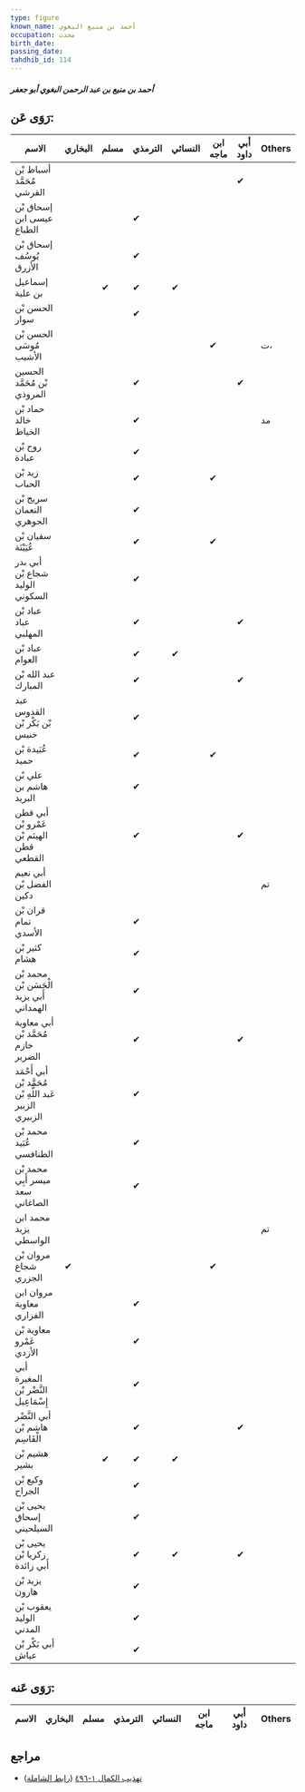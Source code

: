 ```yaml
---
type: figure
known_name: أحمد بن منيع البغوي
occupation: محدث
birth_date:
passing_date:
tahdhib_id: 114
---
```

##### أحمد بن منيع بن عبد الرحمن البغوي أبو جعفر

## رَوَى عَن:
| الاسم                                                    | البخاري | مسلم | الترمذي | النسائي | ابن ماجه | أبي داود | Others |
| -------------------------------------------------------- | ------- | ---- | ------- | ------- | -------- | -------- | ------ |
| أسباط بْن مُحَمَّد القرشي                                |         |      |         |         |          | ✔        |        |
| إسحاق بْن عيسى ابن الطباع                                |         |      | ✔       |         |          |          |        |
| إسحاق بْن يُوسُف الأزرق                                  |         |      | ✔       |         |          |          |        |
| إسماعيل بن علية                                          |         | ✔    | ✔       | ✔       |          |          |        |
| الحسن بْن سوار                                           |         |      | ✔       |         |          |          |        |
| الحسن بْن مُوسَى الأشيب                                  |         |      |         |         | ✔        |          | ت،     |
| الحسين بْن مُحَمَّد المروذي                              |         |      | ✔       |         |          | ✔        |        |
| حماد بْن خالد الخياط                                     |         |      | ✔       |         |          |          | مد     |
| روح بْن عبادة                                            |         |      | ✔       |         |          |          |        |
| زيد بْن الحباب                                           |         |      | ✔       |         | ✔        |          |        |
| سريج بْن النعمان الجوهري                                 |         |      | ✔       |         |          |          |        |
| سفيان بْن عُيَيْنَة                                      |         |      | ✔       |         | ✔        |          |        |
| أبي بدر شجاع بْن الوليد السكوني                          |         |      | ✔       |         |          |          |        |
| عباد بْن عباد المهلبي                                    |         |      | ✔       |         |          | ✔        |        |
| عباد بْن العوام                                          |         |      | ✔       | ✔       |          |          |        |
| عبد الله بْن المبارك                                     |         |      | ✔       |         |          | ✔        |        |
| عبد القدوس بْن بَكْر بْن خنيس                            |         |      | ✔       |         |          |          |        |
| عُبَيدة بْن حميد                                         |         |      | ✔       |         | ✔        |          |        |
| علي بْن هاشم بن البريد                                   |         |      | ✔       |         |          |          |        |
| أبي قطن عَمْرو بْن الهيثم بْن قطن القطعي                 |         |      | ✔       |         |          | ✔        |        |
| أبي نعيم الفضل بْن دكين                                  |         |      |         |         |          |          | تم     |
| قران بْن تمام الأسدي                                     |         |      | ✔       |         |          |          |        |
| كثير بْن هشام                                            |         |      | ✔       |         |          |          |        |
| محمد بْن الْحَسَن بْن أَبي يزيد الهمداني                 |         |      | ✔       |         |          |          |        |
| أبي معاوية مُحَمَّد بْن خازم الضرير                      |         |      | ✔       |         |          | ✔        |        |
| أبي أَحْمَد مُحَمَّد بْن عَبد اللَّهِ بْن الزبير الزبيري |         |      | ✔       |         |          |          |        |
| محمد بْن عُبَيد الطنافسي                                 |         |      | ✔       |         |          |          |        |
| محمد بْن ميسر أَبِي سعد الصاغاني                         |         |      | ✔       |         |          |          |        |
| محمد ابن يزيد الواسطي                                    |         |      |         |         |          |          | تم     |
| مروان بْن شجاع الجزري                                    | ✔       |      |         |         | ✔        |          |        |
| مروان ابن معاوية الفزاري                                 |         |      | ✔       |         |          |          |        |
| معاوية بْن عَمْرو الأزدي                                 |         |      | ✔       |         |          |          |        |
| أبي المغيرة النَّضْر بْن إِسْمَاعِيل                     |         |      | ✔       |         |          |          |        |
| أبي النَّضْر هاشم بْن الْقَاسِم                          |         |      | ✔       |         |          | ✔        |        |
| هشيم بْن بشير                                            |         | ✔    | ✔       | ✔       |          |          |        |
| وكيع بْن الجراح                                          |         |      | ✔       |         |          |          |        |
| يحيى بْن إسحاق السيلحيني                                 |         |      | ✔       |         |          |          |        |
| يحيى بْن زكريا بْن أَبي زائدة                            |         |      | ✔       | ✔       |          | ✔        |        |
| يزيد بْن هارون                                           |         |      | ✔       |         |          |          |        |
| يعقوب بْن الوليد المدني                                  |         |      | ✔       |         |          |          |        |
| أبي بَكْر بْن عياش                                       |         |      | ✔       |         |          |          |        |
## رَوَى عَنه:
| الاسم | البخاري | مسلم | الترمذي | النسائي | ابن ماجه | أبي داود | Others |
| ----- | ------- | ---- | ------- | ------- | -------- | -------- | ------ |
## مراجع
- [تهذيب الكمال ١-٤٩٦](obsidian://open?vault=Tahdhib-al-Kamal&file=Figures/١١٤-أحمد%20بن%20منيع%20بن%20عبد%20الرحمن%20البغوي%20أبو%20جعفر) ([رابط الشاملة](https://shamela.ws/book/3722/495))